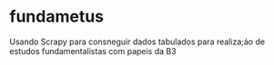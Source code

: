 # fundametus
Usando Scrapy para consneguir dados tabulados para realiza;áo de estudos fundamentalistas com papeis da B3
